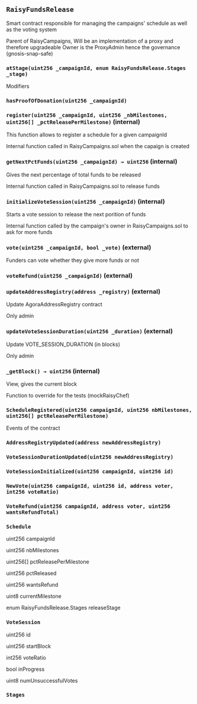 ## `RaisyFundsRelease`

Smart contract responsible for managing the campaigns' schedule as well as the voting system


Parent of RaisyCampaigns, Will be an implementation of a proxy and therefore upgradeable
Owner is the ProxyAdmin hence the governance (gnosis-snap-safe)

### `atStage(uint256 _campaignId, enum RaisyFundsRelease.Stages _stage)`

Modifiers



### `hasProofOfDonation(uint256 _campaignId)`






### `register(uint256 _campaignId, uint256 _nbMilestones, uint256[] _pctReleasePerMilestone)` (internal)

This function allows to register a schedule for a given campaignId


Internal function called in RaisyCampaigns.sol when the capaign is created


### `getNextPctFunds(uint256 _campaignId) → uint256` (internal)

Gives the next percentage of total funds to be released


Internal function called in RaisyCampaigns.sol to release funds


### `initializeVoteSession(uint256 _campaignId)` (internal)

Starts a vote session to release the next porition of funds


Internal function called by the campaign's owner in RaisyCampaigns.sol to ask for more funds


### `vote(uint256 _campaignId, bool _vote)` (external)

Funders can vote whether they give more funds or not




### `voteRefund(uint256 _campaignId)` (external)





### `updateAddressRegistry(address _registry)` (external)

Update AgoraAddressRegistry contract


Only admin

### `updateVoteSessionDuration(uint256 _duration)` (external)

Update VOTE_SESSION_DURATION (in blocks)


Only admin

### `_getBlock() → uint256` (internal)

View, gives the current block


Function to override for the tests (mockRaisyChef)



### `ScheduleRegistered(uint256 campaignId, uint256 nbMilestones, uint256[] pctReleasePerMilestone)`

Events of the contract



### `AddressRegistryUpdated(address newAddressRegistry)`





### `VoteSessionDurationUpdated(uint256 newAddressRegistry)`





### `VoteSessionInitialized(uint256 campaignId, uint256 id)`





### `NewVote(uint256 campaignId, uint256 id, address voter, int256 voteRatio)`





### `VoteRefund(uint256 campaignId, address voter, uint256 wantsRefundTotal)`






### `Schedule`


uint256 campaignId


uint256 nbMilestones


uint256[] pctReleasePerMilestone


uint256 pctReleased


uint256 wantsRefund


uint8 currentMilestone


enum RaisyFundsRelease.Stages releaseStage


### `VoteSession`


uint256 id


uint256 startBlock


int256 voteRatio


bool inProgress


uint8 numUnsuccessfulVotes



### `Stages`














